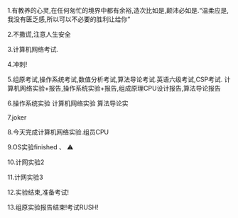 1.有教养的心灵,在任何匆忙的境界中都有余裕,造次比如是,颠沛必如是.“温柔应是,我没有匮乏感,所以可以不必要的胜利让给你”

2.不撒谎,注意人生安全

3.计算机网络考试.

4.冲刺!

5.组原考试,操作系统考试,数值分析考试,算法导论考试.英语六级考试,CSP考试.
计算机网络实验+报告,操作系统实验+报告,组成原理CPU设计报告,算法导论报告

6.操作系统实验 计算机网络实验 算法导论实

7.joker

8.今天完成计算机网络实验.组员CPU

9.OS实验finished 、 ⚠️

10.计网实验2

11.计网实验3

12.实验结束,准备考试!

13.组原实验报告结束!考试RUSH!